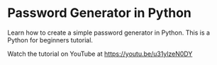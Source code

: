 # Password Generator in Python
Learn how to create a simple password generator in Python. This is a Python for beginners tutorial.

Watch the tutorial on YouTube at https://youtu.be/u31ylzeN0DY